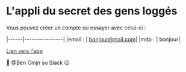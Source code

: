# L'appli du secret des gens loggés

Vous pouvez créer un compte ou essayer avec celui-ci :

|------|----------------|
|email : | bonjour@mail.com|
|mdp : | bonjour|

[Lien vers l'app](https://ben-secret-app.herokuapp.com/)

:grimacing: @Ben Cmjn su Slack :wink: 

